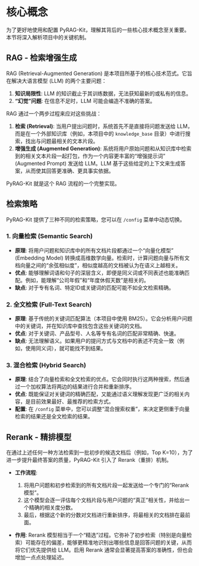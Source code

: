 # 核心概念

为了更好地使用和配置 PyRAG-Kit，理解其背后的一些核心技术概念至关重要。本节将深入解析项目中的关键机制。

## RAG - 检索增强生成

RAG (Retrieval-Augmented Generation) 是本项目所基于的核心技术范式。它旨在解决大语言模型 (LLM) 的两个主要问题：

1.  **知识局限性**: LLM 的知识截止于其训练数据，无法获知最新的或私有的信息。
2.  **“幻觉”问题**: 在信息不足时，LLM 可能会编造不准确的答案。

RAG 通过一个两步过程来应对这些挑战：

1.  **检索 (Retrieval)**: 当用户提出问题时，系统首先不是直接将问题发送给 LLM，而是在一个外部知识库（例如，本项目中的 `knowledge_base` 目录）中进行搜索，找出与问题最相关的文本片段。
2.  **增强生成 (Augmented Generation)**: 系统将用户原始问题和从知识库中检索到的相关文本片段一起打包，作为一个内容更丰富的“增强提示词” (Augmented Prompt) 发送给 LLM。LLM 基于这些给定的上下文来生成答案，从而使其回答更准确、更具事实依据。

PyRAG-Kit 就是这个 RAG 流程的一个完整实现。

## 检索策略

PyRAG-Kit 提供了三种不同的检索策略，您可以在 `/config` 菜单中动态切换。

### 1. 向量检索 (Semantic Search)

-   **原理**: 将用户问题和知识库中的所有文档片段都通过一个“向量化模型” (Embedding Model) 转换成高维数学向量。检索时，计算问题向量与所有文档向量之间的“余弦相似度”，相似度越高的文档被认为在语义上越相关。
-   **优点**: 能够理解词语和句子的深层含义，即便是同义词或不同表述也能准确匹配。例如，能理解“公司年假”和“年度休假天数”是相关的。
-   **缺点**: 对于专有名词、特定ID或关键词的匹配可能不如全文检索精确。

### 2. 全文检索 (Full-Text Search)

-   **原理**: 基于传统的关键词匹配算法（本项目中使用 BM25）。它会分析用户问题中的关键词，并在知识库中查找包含这些关键词的文档。
-   **优点**: 对于关键词、产品型号、人名等专有名词的匹配非常精确、快速。
-   **缺点**: 无法理解语义。如果用户的提问方式与文档中的表述不完全一致（例如，使用同义词），就可能找不到结果。

### 3. 混合检索 (Hybrid Search)

-   **原理**: 结合了向量检索和全文检索的优点。它会同时执行这两种搜索，然后通过一个加权算法将两边的结果进行合并和重新排序。
-   **优点**: 既能保证对关键词的精确匹配，又能通过语义理解发现更广泛的相关内容，是目前效果最好、最推荐的检索方式。
-   **配置**: 在 `/config` 菜单中，您可以调整“混合搜索权重”，来决定更侧重于向量检索的结果还是全文检索的结果。

## Rerank - 精排模型

在通过上述任何一种方法检索到一批初步的候选文档后（例如，Top K=10），为了进一步提升最终答案的质量，PyRAG-Kit 引入了 Rerank（重排）机制。

-   **工作流程**:
    1.  将用户问题和初步检索到的所有文档片段一起发送给一个专门的“Rerank 模型”。
    2.  这个模型会逐一评估每个文档片段与用户问题的“真正”相关性，并给出一个精确的相关度分数。
    3.  最后，根据这个新的分数对文档进行重新排序，将最相关的文档排在最前面。

-   **作用**: Rerank 模型相当于一个“精选”过程。它弥补了初步检索（特别是向量检索）可能存在的偏差，能够更精准地识别出哪些信息是回答问题的关键，从而将它们优先提供给 LLM。启用 Rerank 通常会显著提高答案的准确性，但也会增加一点点处理延迟。